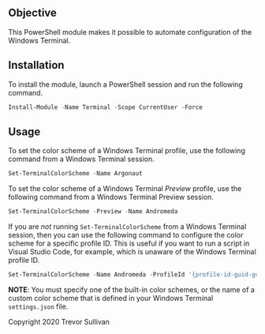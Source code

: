 ## Objective

This PowerShell module makes it possible to automate configuration of the Windows Terminal.

## Installation

To install the module, launch a PowerShell session and run the following command.

```powershell
Install-Module -Name Terminal -Scope CurrentUser -Force
```

## Usage

To set the color scheme of a Windows Terminal profile, use the following command from a Windows Terminal session.

```powershell
Set-TerminalColorScheme -Name Argonaut
```

To set the color scheme of a Windows Terminal _Preview_ profile, use the following command from a Windows Terminal Preview session.

```powershell
Set-TerminalColorScheme -Preview -Name Andromeda
```

If you are _not_ running `Set-TerminalColorScheme` from a Windows Terminal session, then you can use the following command to configure the color scheme for a specific profile ID. This is useful if you want to run a script in Visual Studio Code, for example, which is unaware of the Windows Terminal profile ID.

```powershell
Set-TerminalColorScheme -Name Andromeda -ProfileId '{profile-id-guid-goes-here}'
```

**NOTE**: You must specify one of the built-in color schemes, or the name of a custom color scheme that is defined in your Windows Terminal `settings.json` file.

Copyright 2020 Trevor Sullivan